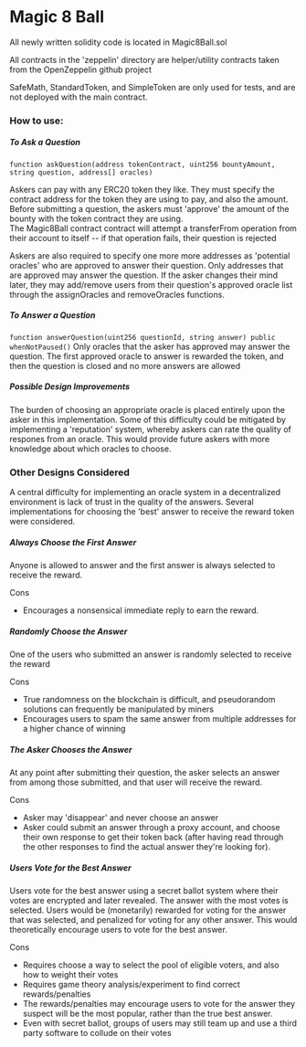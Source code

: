 # Magic 8 Ball

All newly written solidity code is located in  Magic8Ball.sol

All contracts in the 'zeppelin' directory are helper/utility contracts taken from the OpenZeppelin github project

SafeMath, StandardToken, and SimpleToken are only used for tests, and are not deployed with the main contract.


### How to use:

##### To Ask a Question 
`function askQuestion(address tokenContract, uint256 bountyAmount, string question, address[] oracles)`

Askers can pay with any ERC20 token they like.  They must specify the contract address for the token they are using to pay, and also the amount.
Before submitting a question, the askers must 'approve' the amount of the bounty with the token contract they are using.  
The Magic8Ball contract contract will attempt a transferFrom operation from their account to itself -- if that operation fails, their question is rejected

Askers are also required to specify one more more addresses as 'potential oracles' who are approved to answer their question.  Only addresses that are approved may answer the question.
If the asker changes their mind later, they may add/remove users from their question's approved oracle list through the assignOracles and removeOracles functions.

##### To Answer a Question
`function answerQuestion(uint256 questionId, string answer) public whenNotPaused()`
Only oracles that the asker has approved may answer the question. The first approved oracle to answer is rewarded the token, and then the question is closed and no more answers are allowed





##### Possible Design Improvements
The burden of choosing an appropriate oracle is placed entirely upon the asker in this implementation.  Some of this difficulty could be mitigated by implementing a 'reputation' system, whereby askers can rate the quality of respones from an oracle.  This would provide future askers with more knowledge about which oracles to choose.

### Other Designs Considered
A central difficulty for implementing an oracle system in a decentralized environment is lack of trust in the quality of the answers.  Several implementations for choosing the 'best' answer to receive the reward token were considered.

##### Always Choose the First Answer
Anyone is allowed to answer and the first answer is always selected to receive the reward.

Cons
- Encourages a nonsensical immediate reply to earn the reward.  

##### Randomly Choose the Answer 
One of the users who submitted an answer is randomly selected to receive the reward

Cons
- True randomness on the blockchain is difficult, and pseudorandom solutions can frequently be manipulated by miners
- Encourages users to spam the same answer from multiple addresses for a higher chance of winning

##### The Asker Chooses the Answer
At any point after submitting their question, the asker selects an answer from among those submitted, and that user will receive the reward.

Cons
- Asker may 'disappear' and never choose an answer
- Asker could submit an answer through a proxy account, and choose their own response to get their token back (after having read through the other responses to find 
                                                             the actual answer they're looking for). 

##### Users Vote for the Best Answer
Users vote for the best answer using a secret ballot system where their votes are encrypted and later revealed. The answer with the most votes is selected.  Users would be (monetarily) rewarded for voting for the answer that was selected, and penalized for voting for any other answer.  This would theoretically encourage users to vote for the best answer.

Cons
- Requires choose a way to select the pool of eligible voters, and also how to weight their votes
- Requires game theory analysis/experiment to find correct rewards/penalties
- The rewards/penalties may encourage users to vote for the answer they suspect will be the most popular, rather than the true best answer.
- Even with secret ballot, groups of users may still team up and use a third party software to collude on their votes